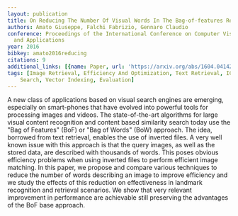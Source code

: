 ```yaml
---
layout: publication
title: On Reducing The Number Of Visual Words In The Bag-of-features Representation
authors: Amato Giuseppe, Falchi Fabrizio, Gennaro Claudio
conference: Proceedings of the International Conference on Computer Vision Theory
  and Applications
year: 2016
bibkey: amato2016reducing
citations: 9
additional_links: [{name: Paper, url: 'https://arxiv.org/abs/1604.04142'}]
tags: [Image Retrieval, Efficiency And Optimization, Text Retrieval, ICCV, Similarity
    Search, Vector Indexing, Evaluation]
---
```

A new class of applications based on visual search engines are emerging,
especially on smart-phones that have evolved into powerful tools for processing
images and videos. The state-of-the-art algorithms for large visual content
recognition and content based similarity search today use the "Bag of Features"
(BoF) or "Bag of Words" (BoW) approach. The idea, borrowed from text retrieval,
enables the use of inverted files. A very well known issue with this approach
is that the query images, as well as the stored data, are described with
thousands of words. This poses obvious efficiency problems when using inverted
files to perform efficient image matching. In this paper, we propose and
compare various techniques to reduce the number of words describing an image to
improve efficiency and we study the effects of this reduction on effectiveness
in landmark recognition and retrieval scenarios. We show that very relevant
improvement in performance are achievable still preserving the advantages of
the BoF base approach.